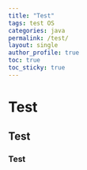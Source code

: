 ```yaml
---
title: "Test"
tags: test OS
categories: java
permalink: /test/
layout: single
author_profile: true
toc: true
toc_sticky: true
---
```


# Test
## Test
### Test
